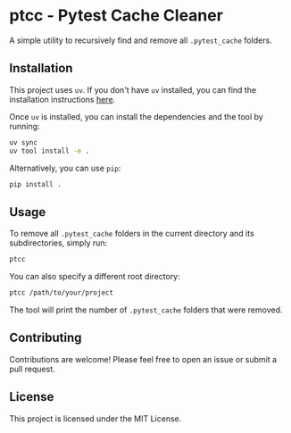 # ptcc - Pytest Cache Cleaner

A simple utility to recursively find and remove all `.pytest_cache` folders.

## Installation

This project uses `uv`. If you don't have `uv` installed, you can find the installation instructions [here](https://github.com/astral-sh/uv#installation).

Once `uv` is installed, you can install the dependencies and the tool by running:

```bash
uv sync
uv tool install -e .
```

Alternatively, you can use `pip`:

```bash
pip install .
```

## Usage

To remove all `.pytest_cache` folders in the current directory and its subdirectories, simply run:

```bash
ptcc
```

You can also specify a different root directory:

```bash
ptcc /path/to/your/project
```

The tool will print the number of `.pytest_cache` folders that were removed.

## Contributing

Contributions are welcome! Please feel free to open an issue or submit a pull request.

## License

This project is licensed under the MIT License.
